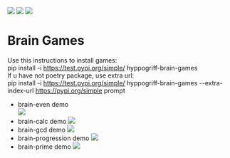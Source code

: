 <a href="https://codeclimate.com/github/Hyppogriff/python-project-lvl1/maintainability"><img src="https://api.codeclimate.com/v1/badges/419a6e90f3bd4e1769aa/maintainability" /></a>
<a href="https://codeclimate.com/github/Hyppogriff/python-project-lvl1/test_coverage"><img src="https://api.codeclimate.com/v1/badges/419a6e90f3bd4e1769aa/test_coverage" /></a>
<a href="https://travis-ci.org/Hyppogriff/python-project-lvl1"><img src="https://travis-ci.org/Hyppogriff/python-project-lvl1.svg?branch=master"></a>
# Brain Games
Use this instructions to install games:  
pip install -i https://test.pypi.org/simple/ hyppogriff-brain-games  
If u have not poetry package, use extra url:  
pip install -i https://test.pypi.org/simple/ hyppogriff-brain-games --extra-index-url https://pypi.org/simple prompt
* brain-even demo  
<a href="https://asciinema.org/a/sjHo1xIpWSYm6jpe2yIjVg6gA" target="_blank"><img src="https://asciinema.org/a/sjHo1xIpWSYm6jpe2yIjVg6gA.svg" /></a>
* brain-calc demo
<a href="https://asciinema.org/a/360782" target="_blank"><img src="https://asciinema.org/a/360782.svg" /></a>
* brain-gcd demo
<a href="https://asciinema.org/a/360797" target="_blank"><img src="https://asciinema.org/a/360797.svg" /></a>
* brain-progression demo
<a href="https://asciinema.org/a/360992" target="_blank"><img src="https://asciinema.org/a/360992.svg" /></a>
* brain-prime demo
<a href="https://asciinema.org/a/361184" target="_blank"><img src="https://asciinema.org/a/361184.svg" /></a>
